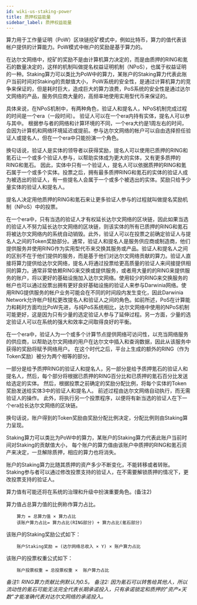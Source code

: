 ```yaml
---
id: wiki-us-staking-power
title: 质押权益能量
sidebar_label: 质押权益能量 
---
```


算力用于工作量证明（PoW）区块链挖矿模式中，例如比特币，算力的值代表该帐户提供的计算能力。PoW模式中帐户的奖励是基于算力的。

在达尔文网络中，挖矿的奖励不是由计算机算力决定的，而是由质押的RING和氪石的数量决定的，这样的机制叫做提名权益证明机制（NPoS），也属于权益证明的一种。Staking算力可以类比为PoW中的算力，某账户的Staking算力代表此账户当前时间对Staking的贡献值大小， PoW系统的安全性，是通过计算机算力的竞争来保证的，但是耗时巨大，造成巨大的算力浪费，PoS系统的安全性是通过达尔文网络的产品，服务供应商大量的，高频率地使用实用型代币来保证的。

具体来说，在NPoS机制中，有两种角色，验证人和提名人，NPoS机制完成过程的时间是一个era（一段时间）。 验证人可以在一个era内持有实体，提名人可以参与其中。 根据参与者的网络和计算环境的不同，一个era大约是1周左右的时间，会因为计算机和网络环境延迟或提前。参与达尔文网络的帐户可以自由选择担任验证人或提名人，但在一个era中只能扮演一个角色。

换句话说，验证人是实体的领导者以获得奖励，提名人可以使用已质押的RING和氪石让一个或多个验证人参与，以帮助实体成为更大的实体，又有更多质押的RING和氪石。 因此，实体中只有一个验证人，提名人可以依据质押的RING和氪石属于一个或多个实体。投票之后，拥有最多质押RING和氪石的实体的验证人成为被选出的验证人，有一些提名人会属于一个或多个被选出的实体。奖励只给予少量实体的验证人和提名人。

提名人决定用他质押的RING和氪石来让更多验证人参与的过程就叫做提名奖励机制（NPoS）中的投票。

在一个era中，只有当选的验证人才有权延长达尔文网络的区块链，因此如果当选的验证人不努力延长达尔文网络的区块链，则该实体的所有已质押的RING和氪石将被达尔文网络内的系统自动销毁。此外，验证人可以在投票之前确定验证人与提名人之间的Token奖励部分。通常，验证人和提名人是服务供应商或制造商，他们提供服务并使用RING作为实用型代币来交换其服务或产品。验证人和提名人之间的区别不在于他们提供的服务，而是基于他们对达尔文网络贡献的算力。验证人直接将算力提供给达尔文网络，提名人将通过投票给更高质量的验证人来间接提供相同的算力。通常非常依赖RING来交换或提供服务，或者用大量的的RING来提供服务的账户，将以更好的基础设施加入达尔文网络。使用较少的RING来交换服务的帐户也可以通过投票出拥有更好良好基础设施的验证人来参与Darwinia网络。使用RING提供服务的帐户业务可能会在不同的时间段内发生变化，因此Darwinia Network允许帐户轻松更改提名人和验证人之间的角色。如前所述，PoS在计算能力和耗时方面均比PoW先进，与纯PoS系统相比，达尔文网络中使用的NPoS机制可能更好，这是因为只有少量的选定验证人参与了延伸过程。另一方面，少量的选定验证人可以在系统的强大和效率之间取得良好的平衡。

在一个era中，验证人为一个或多个计算节点提供网络可访问性，以充当网络服务的供应商，以帮助达尔文网络的用户在达尔文中插入和查询数据，因此从该服务中获得的奖励将赋予网络用户。 在这个时代之后，平台上生成的额外的RING（作为Token奖励）被分为两个相等的部分。

一部分是给予质押RING的验证人和提名人，另一部分是给予质押氪石的验证人和提名人，然后，每个部分将根据已质押的RING百分比和已质押的氪石百分比发送给选定的实体。 然后，根据投票之前确定的奖励分配比例，将每个实体的Token奖励发送给实体3中的验证人和提名人。 前述过程由达尔文网络自动执行，而无需验证人的操作。 此外，将执行另一个投票程序，以便将有新当选的验证人在下一个era拉长达尔文网络的区块链。

换句话说，账户得到的Token奖励由奖励分配比例决定，分配比例则由Staking算力呈现。

Staking算力可以类比为PoW中的算力，某账户的Staking算力代表此账户当前时间对Staking的贡献值大小， 每个账户的算力值由该账户中质押的RING和氪石资产来决定，一旦解除质押，相应的算力也将消失。

账户的Staking算力比随其质押的资产多少不断变化，不能转移或者转账。Staking参与者可以通过修改投票支持的验证人，在不需要解锁质押的情况下，更改投票支持的验证人。

算力值有可能还将在系统的治理和升级中扮演重要角色。(备注2)

算力值占总算力值的比例称作算力占比。

        算力 = 总算力值 × 算力占比
        该账户算力占比= 算力占比(RING部分) + 算力占比(氪石部分)

该账户的Staking奖励公式如下：

        账户Staking奖励 = (达尔网络总收入 × Y) × 账户算力占比

该账户的投票权重公式如下：

        账户投票权重 = 总投票权重 ×  账户算力占比

*备注1:  RING算力贡献比例默认为0.5。*
*备注2: 因为氪石可以转售给其他人，所以流动性的氪石可能无法完全代表长期承诺投入，只有承诺锁定和质押的”资产×天数”才能准确代表对达尔文网络的承诺投入。*
